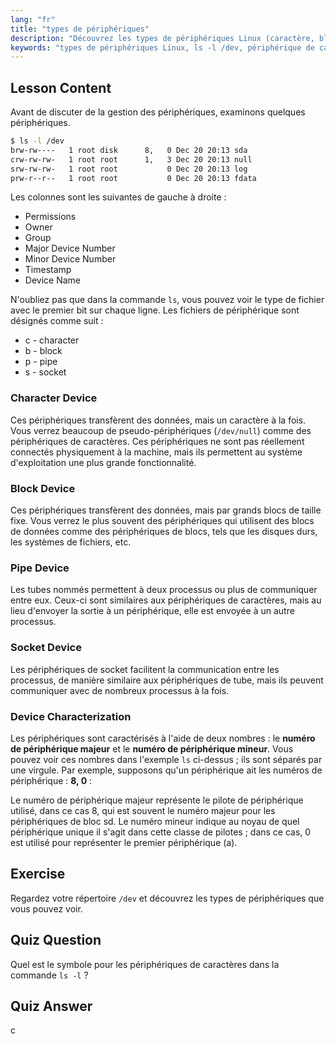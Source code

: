 ```yaml
---
lang: "fr"
title: "types de périphériques"
description: "Découvrez les types de périphériques Linux (caractère, bloc, tube, socket) et comment les identifier à l'aide de `ls -l /dev`. Comprenez les numéros de périphérique majeur/mineur. Tutoriel Linux pour débutants."
keywords: "types de périphériques Linux, ls -l /dev, périphérique de caractères, périphérique de blocs, numéro de périphérique majeur mineur, tutoriel Linux, guide Linux, débutant"
---
```


## Lesson Content

Avant de discuter de la gestion des périphériques, examinons quelques périphériques.

```bash
$ ls -l /dev
brw-rw----   1 root disk      8,   0 Dec 20 20:13 sda
crw-rw-rw-   1 root root      1,   3 Dec 20 20:13 null
srw-rw-rw-   1 root root           0 Dec 20 20:13 log
prw-r--r--   1 root root           0 Dec 20 20:13 fdata
```

Les colonnes sont les suivantes de gauche à droite :

- Permissions
- Owner
- Group
- Major Device Number
- Minor Device Number
- Timestamp
- Device Name

N'oubliez pas que dans la commande `ls`, vous pouvez voir le type de fichier avec le premier bit sur chaque ligne. Les fichiers de périphérique sont désignés comme suit :

- c - character
- b - block
- p - pipe
- s - socket

### Character Device

Ces périphériques transfèrent des données, mais un caractère à la fois. Vous verrez beaucoup de pseudo-périphériques (`/dev/null`) comme des périphériques de caractères. Ces périphériques ne sont pas réellement connectés physiquement à la machine, mais ils permettent au système d'exploitation une plus grande fonctionnalité.

### Block Device

Ces périphériques transfèrent des données, mais par grands blocs de taille fixe. Vous verrez le plus souvent des périphériques qui utilisent des blocs de données comme des périphériques de blocs, tels que les disques durs, les systèmes de fichiers, etc.

### Pipe Device

Les tubes nommés permettent à deux processus ou plus de communiquer entre eux. Ceux-ci sont similaires aux périphériques de caractères, mais au lieu d'envoyer la sortie à un périphérique, elle est envoyée à un autre processus.

### Socket Device

Les périphériques de socket facilitent la communication entre les processus, de manière similaire aux périphériques de tube, mais ils peuvent communiquer avec de nombreux processus à la fois.

### Device Characterization

Les périphériques sont caractérisés à l'aide de deux nombres : le **numéro de périphérique majeur** et le **numéro de périphérique mineur**. Vous pouvez voir ces nombres dans l'exemple `ls` ci-dessus ; ils sont séparés par une virgule. Par exemple, supposons qu'un périphérique ait les numéros de périphérique : **8, 0** :

Le numéro de périphérique majeur représente le pilote de périphérique utilisé, dans ce cas 8, qui est souvent le numéro majeur pour les périphériques de bloc sd. Le numéro mineur indique au noyau de quel périphérique unique il s'agit dans cette classe de pilotes ; dans ce cas, 0 est utilisé pour représenter le premier périphérique (a).

## Exercise

Regardez votre répertoire `/dev` et découvrez les types de périphériques que vous pouvez voir.

## Quiz Question

Quel est le symbole pour les périphériques de caractères dans la commande `ls -l` ?

## Quiz Answer

c

